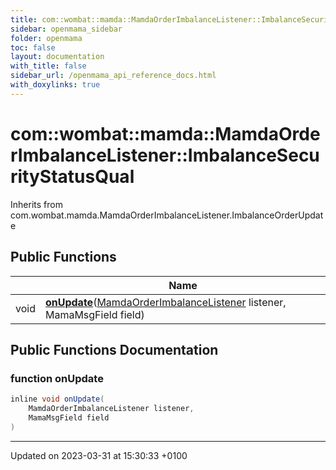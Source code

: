 ```yaml
---
title: com::wombat::mamda::MamdaOrderImbalanceListener::ImbalanceSecurityStatusQual
sidebar: openmama_sidebar
folder: openmama
toc: false
layout: documentation
with_title: false
sidebar_url: /openmama_api_reference_docs.html
with_doxylinks: true
---
```


# com::wombat::mamda::MamdaOrderImbalanceListener::ImbalanceSecurityStatusQual





Inherits from com.wombat.mamda.MamdaOrderImbalanceListener.ImbalanceOrderUpdate

## Public Functions

|                | Name           |
| -------------- | -------------- |
| void | **[onUpdate](classcom_1_1wombat_1_1mamda_1_1MamdaOrderImbalanceListener_1_1ImbalanceSecurityStatusQual.html#function-onupdate)**([MamdaOrderImbalanceListener](classcom_1_1wombat_1_1mamda_1_1MamdaOrderImbalanceListener.html) listener, MamaMsgField field) |

## Public Functions Documentation

### function onUpdate

```java
inline void onUpdate(
    MamdaOrderImbalanceListener listener,
    MamaMsgField field
)
```


-------------------------------

Updated on 2023-03-31 at 15:30:33 +0100